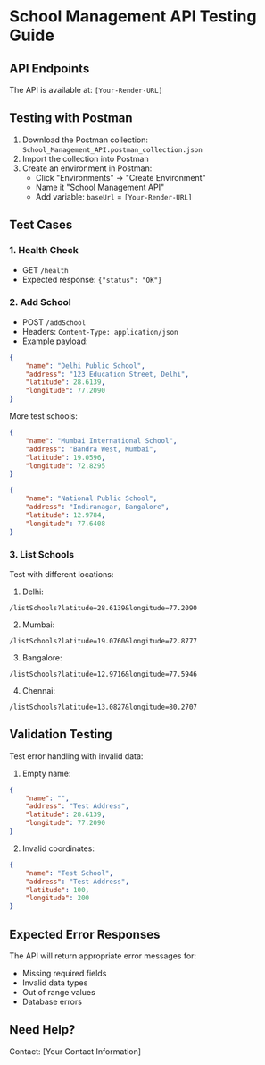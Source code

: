 # School Management API Testing Guide

## API Endpoints

The API is available at: `[Your-Render-URL]`

## Testing with Postman

1. Download the Postman collection: `School_Management_API.postman_collection.json`
2. Import the collection into Postman
3. Create an environment in Postman:
   - Click "Environments" → "Create Environment"
   - Name it "School Management API"
   - Add variable: `baseUrl` = `[Your-Render-URL]`

## Test Cases

### 1. Health Check
- GET `/health`
- Expected response: `{"status": "OK"}`

### 2. Add School
- POST `/addSchool`
- Headers: `Content-Type: application/json`
- Example payload:
```json
{
    "name": "Delhi Public School",
    "address": "123 Education Street, Delhi",
    "latitude": 28.6139,
    "longitude": 77.2090
}
```

More test schools:
```json
{
    "name": "Mumbai International School",
    "address": "Bandra West, Mumbai",
    "latitude": 19.0596,
    "longitude": 72.8295
}
```

```json
{
    "name": "National Public School",
    "address": "Indiranagar, Bangalore",
    "latitude": 12.9784,
    "longitude": 77.6408
}
```

### 3. List Schools
Test with different locations:

1. Delhi:
```
/listSchools?latitude=28.6139&longitude=77.2090
```

2. Mumbai:
```
/listSchools?latitude=19.0760&longitude=72.8777
```

3. Bangalore:
```
/listSchools?latitude=12.9716&longitude=77.5946
```

4. Chennai:
```
/listSchools?latitude=13.0827&longitude=80.2707
```

## Validation Testing

Test error handling with invalid data:

1. Empty name:
```json
{
    "name": "",
    "address": "Test Address",
    "latitude": 28.6139,
    "longitude": 77.2090
}
```

2. Invalid coordinates:
```json
{
    "name": "Test School",
    "address": "Test Address",
    "latitude": 100,
    "longitude": 200
}
```

## Expected Error Responses

The API will return appropriate error messages for:
- Missing required fields
- Invalid data types
- Out of range values
- Database errors

## Need Help?

Contact: [Your Contact Information] 